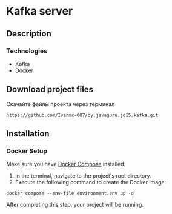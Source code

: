 # Kafka server

## Description

### Technologies

* Kafka
* Docker

## Download project files

Скачайте файлы проекта через терминал

```
https://github.com/Ivanmc-007/by.javaguru.jd15.kafka.git
```

## Installation

### Docker Setup

Make sure you have [Docker Compose](https://docs.docker.com/compose/) installed.

1. In the terminal, navigate to the project's root directory.
2. Execute the following command to create the Docker image:

```
docker compose --env-file environment.env up -d
```

After completing this step, your project will be running. 